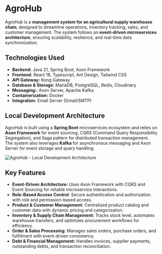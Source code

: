 # AgroHub
AgroHub is a **management system for an agricultural supply warehouse chain**, designed to streamline operations, inventory tracking, sales, and customer management. The system follows an **event-driven microservices architecture**, ensuring scalability, resilience, and real-time data synchronization.

## Technologies Used
- **Backend:** Java 21, Spring Boot, Axon Framework
- **Frontend:** React 18, Typescript, Ant Design, Tailwind CSS
- **API Gateway:** Kong Gateway
- **Database & Storage:** MariaDB, PostgreSQL, Redis, Cloudinary
- **Messaging:**: Axon Server, Apache Kafka
- **Containerization:** Docker
- **Integration:** Email Server (Gmail/SMTP)

## Local Development Architecture
AgroHub is built using a **Spring Boot** microservices ecosystem and relies on **Axon Framework** for event sourcing, CQRS (Command Query Responsibility Segregation), and Saga pattern for distributed transaction management. The system also leverages **Kafka** for asynchronous messaging and Axon Server for event storage and query handling.

![AgroHub - Local Development Architecture](https://github.com/user-attachments/assets/a3b98d1d-a154-4bd9-a180-6e4eeff82a09)

## Key Features
- **Event-Driven Architecture:** Uses Axon Framework with CQRS and Event Sourcing for reliable microservice interactions.
- **Role-Based Access Control**: Secure authentication and authorization with role and permission-based access.
- **Product & Customer Management**: Centralized product catalog and customer data with dynamic pricing and categorization.
- **Inventory & Supply Chain Management:** Tracks stock level, automates warehouse transfers, and optimizes procurement workflows for efficiency.
- **Order & Sales Processing:** Manages sales orders, purchase orders, and fulfillment with event-driven consistency.
- **Debt & Financial Management:** Handles invoices, supplier payments, outstanding debts, and transaction reconciliation.
